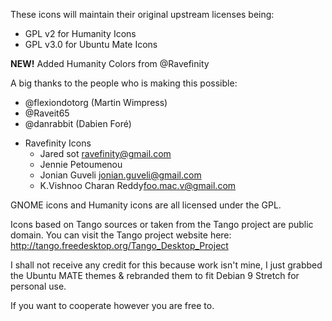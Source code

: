 These icons will maintain their original upstream licenses being:

 * GPL v2 for Humanity Icons
 * GPL v3.0 for Ubuntu Mate Icons

**NEW!** Added Humanity Colors from @Ravefinity

A big thanks to the people who is making this possible:

* @flexiondotorg (Martin Wimpress)
* @Raveit65
* @danrabbit (Dabien Foré)

- Ravefinity Icons
    * Jared sot <ravefinity@gmail.com>
    * Jennie Petoumenou
    * Jonian Guveli <jonian.guveli@gmail.com>
    * K.Vishnoo Charan Reddy<foo.mac.v@gmail.com>

GNOME icons and Humanity icons are all licensed under the GPL.

Icons based on Tango sources or taken from the Tango project are public domain.
	You can visit the Tango project website here:
		http://tango.freedesktop.org/Tango_Desktop_Project

I shall not receive any credit for this because work isn't mine, I just
grabbed the Ubuntu MATE themes & rebranded them to fit Debian 9 Stretch
for personal use.

If you want to cooperate however you are free to.
